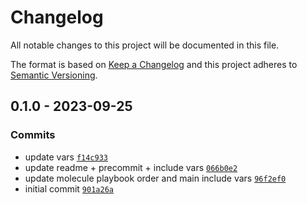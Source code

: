 # Changelog

All notable changes to this project will be documented in this file.

The format is based on [Keep a Changelog](https://keepachangelog.com/en/1.0.0/)
and this project adheres to [Semantic Versioning](https://semver.org/spec/v2.0.0.html).

## 0.1.0 - 2023-09-25

### Commits

- update vars [`f14c933`](https://github.com/lotusnoir/ansible-apps_unattended_upgrades/commit/f14c933641a01a734ab0a8dee8be423ae7392037)
- update readme + precommit + include vars [`066b0e2`](https://github.com/lotusnoir/ansible-apps_unattended_upgrades/commit/066b0e22cba846a66cefb8956f8595c556ece2bb)
- update molecule playbook order and main include vars [`96f2ef0`](https://github.com/lotusnoir/ansible-apps_unattended_upgrades/commit/96f2ef0dc97e49fc67dbb74783369651cb70b719)
- initial commit [`901a26a`](https://github.com/lotusnoir/ansible-apps_unattended_upgrades/commit/901a26a15f02075a7f96949ff1ce70965eb9b5a4)
